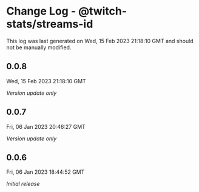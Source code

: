 # Change Log - @twitch-stats/streams-id

This log was last generated on Wed, 15 Feb 2023 21:18:10 GMT and should not be manually modified.

## 0.0.8
Wed, 15 Feb 2023 21:18:10 GMT

_Version update only_

## 0.0.7
Fri, 06 Jan 2023 20:46:27 GMT

_Version update only_

## 0.0.6
Fri, 06 Jan 2023 18:44:52 GMT

_Initial release_

